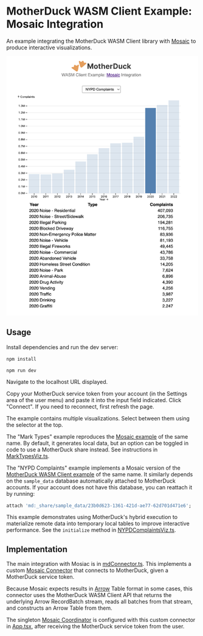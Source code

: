 # MotherDuck WASM Client Example: Mosaic Integration

An example integrating the MotherDuck WASM Client library with [Mosaic](https://uwdata.github.io/mosaic/) to produce interactive visualizations.

![Screenshot of Mosaic NYPD Complaints example](docs/mosaic-nypd-complaints.png)

## Usage

Install dependencies and run the dev server:

```
npm install
```
```
npm run dev
```

Navigate to the localhost URL displayed.

Copy your MotherDuck service token from your account (in the Settings area of the user menu) and paste it into the input field indicated.
Click "Connect".
If you need to reconnect, first refresh the page.

The example contains multiple visualizations. Select between them using the selector at the top.

The "Mark Types" example reproduces the [Mosaic example](https://uwdata.github.io/mosaic/examples/mark-types.html) of the same name. By default, it generates local data, but an option can be toggled in code to use a MotherDuck share instead. See instructions in [MarkTypesViz.ts](src/vizzes/MarkTypesViz.ts).

The "NYPD Complaints" example implements a Mosaic version of the [MotherDuck WASM Client example](../nypd-complaints/README.md) of the same name. It similarly depends on the `sample_data` database automatically attached to MotherDuck accounts. If your account does not have this database, you can reattach it by running:

```sql
attach 'md:_share/sample_data/23b0d623-1361-421d-ae77-62d701d471e6';
```

This example demonstrates using MotherDuck's hybrid execution to materialize remote data into temporary local tables to improve interactive performance. See the `initialize` method in [NYPDComplaintsViz.ts](src/vizzes/NYPDComplaintsViz.ts).

## Implementation

The main integration with Mosiac is in [mdConnector.ts](src/mdConnector.ts). This implements a custom [Mosaic Connector](https://uwdata.github.io/mosaic/api/core/connectors.html) that connects to MotherDuck, given a MotherDuck service token.

Because Mosaic expects results in [Arrow](https://github.com/apache/arrow) Table format in some cases, this connector uses the MotherDuck WASM Client API that returns the underlying Arrow RecordBatch stream, reads all batches from that stream, and constructs an Arrow Table from them.

The singleton [Mosaic Coordinator](https://uwdata.github.io/mosaic/api/core/coordinator.html) is configured with this custom connector in [App.tsx](src/App.tsx), after receiving the MotherDuck service token from the user.
